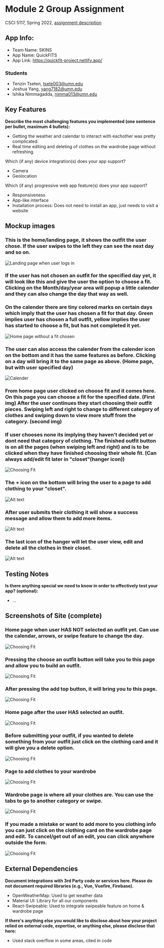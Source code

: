 # Module 2 Group Assignment

CSCI 5117, Spring 2022, [assignment description](https://canvas.umn.edu/courses/355584/pages/project-2)

## App Info:

* Team Name: SKINS
* App Name: QuickFITS
* App Link: https://quickfit-project.netlify.app/

### Students

* Tenzin Tseten, tsete003@umn.edu
* Joshua Yang, yang7182@umn.edu
* Ishika Nimmagadda, nimma013@umn.edu


## Key Features

**Describe the most challenging features you implemented
(one sentence per bullet, maximum 4 bullets):**

* Getting the weather and calendar to interact with eachother was pretty complicated.
* Real time editing and deleting of clothes on the wardrobe page without refreshing.

Which (if any) device integration(s) does your app support?

* Camera
* Geolocation

Which (if any) progressive web app feature(s) does your app support?

* Responsiveness 
* App-like interface 
* Installation process: Does not need to install an app, just needs to visit a website


## Mockup images

### This is the home/landing page, it shows the outfit the user chose. If the user swipes to the left they can see the next day and so on. 
![Landing page when user logs in](/images/mockups/Home.jpg?raw=true)

### If the user has not chosen an outfit for the specified day yet, it will look like this and give the user the option to choose a fit. Clicking on the Month/day/year area will popup a little calender and they can also change the day that way as well.

### On the calender there are tiny colored marks on certain days which imply that the user has chosen a fit for that day. Green implies user has chosen a full outfit, yellow implies the user has started to choose a fit, but has not completed it yet. 
![Home page without a fit chosen](/images/mockups/Home2.jpg?raw=true )

### The user can also access the calender from the calender icon on the bottom and it has the same features as before. Clicking on a day will bring it to the same page as above. (Home page, but with user specified day)

![Calender ](/images/mockups/Calender.jpg?raw=true)

### From home page user clicked on choose fit and it comes here. On this page you can choose a fit for the specified date. (First img) After the user continues they start choosing their outfit pieces. Swiping left and right to change to different category of clothes and swiping down to view more stuff from the category. (second img)

### If user chooses none its implying they haven't decided yet or dont need that category of clothing. The finished outfit button is on all the pages (when swiping left and right) and is to be clicked when they have finished choosing their whole fit. (Can always add/edit fit later in "closet"(hanger icon))
![Choosing Fit ](/images/mockups/ChoosingFit.jpg?raw=true)

### The + icon on the bottom will bring the user to a page to add clothing to your "closet". 
![Alt text](/images/mockups/AddingItem.jpg?raw=true)

### After user submits their clothing it will show a success message and allow them to add more items.                                                                                  
![Alt text ](/images/mockups/finishedAdding.jpg?raw=true)

### The last icon of the hanger will let the user view, edit and delete all the clothes in their closet.
![Alt text ](/images/mockups/closetAndEditing.jpg?raw=true)
## Testing Notes

**Is there anything special we need to know in order to effectively test your app? (optional):**

* ...



## Screenshots of Site (complete)

### Home page when user HAS NOT selected an outfit yet. Can use the calendar, arrows, or swipe feature to change the day.  
![Choosing Fit ](images/siteScreenshots/nofit.png?raw=true)

### Pressing the choose an outfit button will take you to this page and allow you to build an outfit.   
![Choosing Fit ](images/siteScreenshots/chooseanoutfit.png?raw=true)

### After pressing the add top button, it will bring you to this page. 
![Choosing Fit ](images/siteScreenshots/clotheslist.png?raw=true)


### Home page after the user HAS selected an outfit. 
![Choosing Fit ](images/siteScreenshots/withfit.png?raw=true)

### Before submitting your outfit, if you wanted to delete something from your outfit just click on the clothing card and it will give you a delete option. 
![Choosing Fit ](images/siteScreenshots/deleteclothefromfit.png?raw=true)

### Page to add clothes to your wardrobe 
![Choosing Fit ](images/siteScreenshots/addclothes.png?raw=true)

### Wardrobe page is where all your clothes are. You can use the tabs to go to another category or swipe. 
![Choosing Fit ](images/siteScreenshots/wardrobe.png?raw=true)

### If you made a mistake or want to add more to you clothing info you can just click on the clothing card on the wardrobe page and edit. To cancel/get out of an edit, you can click anywhere outside the form. 
![Choosing Fit ](images/siteScreenshots/inwardrobeeditingclothesinfo.png?raw=true)

## External Dependencies

**Document integrations with 3rd Party code or services here.
Please do not document required libraries (e.g., Vue, Vuefire, Firebase).**

* OpenWeatherMap: Used to get weather data 
* Material UI: Library for all our components 
* React-Swipeable: Used to integrate swipeable feature on home & wardrobe page 

**If there's anything else you would like to disclose about how your project
relied on external code, expertise, or anything else, please disclose that
here:**
* Used stack overflow in some areas, cited in code  
